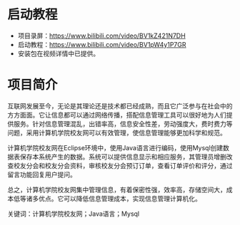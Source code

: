 # 启动教程

- 项目录屏：https://www.bilibili.com/video/BV1kZ421N7DH
- 启动教程：https://www.bilibili.com/video/BV1pW4y1P7GR
- 安装包在视频详情中已提供。

# 项目简介
互联网发展至今，无论是其理论还是技术都已经成熟，而且它广泛参与在社会中的方方面面。它让信息都可以通过网络传播，搭配信息管理工具可以很好地为人们提供服务。针对信息管理混乱，出错率高，信息安全性差，劳动强度大，费时费力等问题，采用计算机学院校友网可以有效管理，使信息管理能够更加科学和规范。

计算机学院校友网在Eclipse环境中，使用Java语言进行编码，使用Mysql创建数据表保存本系统产生的数据。系统可以提供信息显示和相应服务，其管理员增删改查校友分会和校友分会资料，审核校友分会预订订单，查看订单评价和评分，通过留言功能回复用户提问。

总之，计算机学院校友网集中管理信息，有着保密性强，效率高，存储空间大，成本低等诸多优点。它可以降低信息管理成本，实现信息管理计算机化。

关键词：计算机学院校友网；Java语言；Mysql
